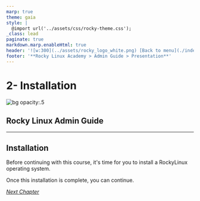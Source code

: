 ```yaml
---
marp: true
theme: gaia
style: |
  @import url('../assets/css/rocky-theme.css');
_class: lead
paginate: true
markdown.marp.enableHtml: true
header: '![w:300](../assets/rocky_logo_white.png) [Back to menu](./index.html)'
footer: '**Rocky Linux Academy > Admin Guide > Presentation**'
---
```


# 2- Installation
<!-- markdownlint-disable MD024 -->
![bg opacity:.5](../assets/rocky_linux_logo.svg)

<div class="intro">

## Rocky Linux Admin Guide

</div>

---

## Installation

Before continuing with this course, it's time for you to install a RockyLinux operating system.

Once this installation is complete, you can continue.

<i class="button">[Next Chapter](./03-commands.html)</i>
